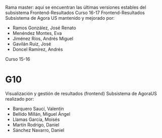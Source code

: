 Rama master: aquí se encuentran las últimas versiones estables del subsistema Frontend-Resultados
Curso 16-17
Frontend-Resultados
Subsistema de Agora US mantenido y mejorado por:
* Ramos González, José Renato
* Menéndez Montes, Eva
* Jiménez Ríos, Andrés Miguel
* Gavilán Ruiz, José
* Doncel Ramírez, Andrés

Curso 15-16
# G10
Visualización y gestión de resultados (frontend)
Subsistema de AgoraUS realizado por: 
* Barquero Saucí, Valentín
* Bellido Millán, Miguel Ángel
* Llamas García, Moisés
* Martín Rodrigo, Daniel
* Sánchez Navarro, Daniel
